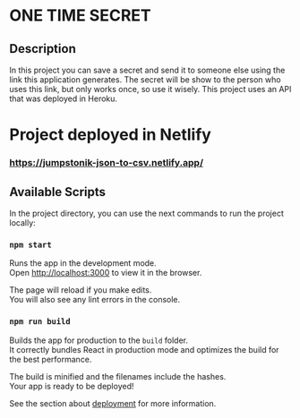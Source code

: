 # ONE TIME SECRET

## Description
In this project you can save a secret and send it to someone else using the link this application generates. The secret will be show to the person who uses this link, but only works once, so use it wisely.
This project uses an API that was deployed in Heroku.

# Project deployed in Netlify
### https://jumpstonik-json-to-csv.netlify.app/

## Available Scripts

In the project directory, you can use the next commands to run the project locally:

### `npm start`

Runs the app in the development mode.\
Open [http://localhost:3000](http://localhost:3000) to view it in the browser.

The page will reload if you make edits.\
You will also see any lint errors in the console.


### `npm run build`

Builds the app for production to the `build` folder.\
It correctly bundles React in production mode and optimizes the build for the best performance.

The build is minified and the filenames include the hashes.\
Your app is ready to be deployed!

See the section about [deployment](https://facebook.github.io/create-react-app/docs/deployment) for more information.
